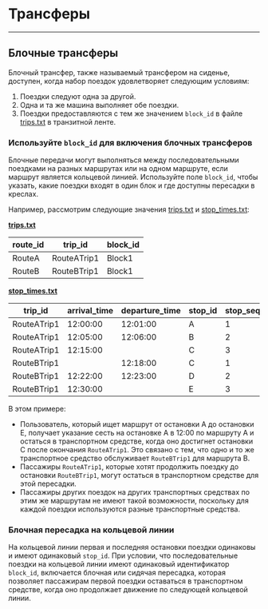 # Трансферы

<hr/>

## Блочные трансферы

Блочный трансфер, также называемый трансфером на сиденье, доступен, когда набор поездок удовлетворяет следующим условиям:

1. Поездки следуют одна за другой.
2. Одна и та же машина выполняет обе поездки.
3. Поездки предоставляются с тем же значением `block_id` в файле [trips.txt](../../reference/#tripstxt) в транзитной ленте.

### Используйте `block_id` для включения блочных трансферов

Блочные передачи могут выполняться между последовательными поездками на разных маршрутах или на одном маршруте, если маршрут является кольцевой линией. Используйте поле `block_id`, чтобы указать, какие поездки входят в один блок и где доступны пересадки в креслах.

Например, рассмотрим следующие значения [trips.txt](../../reference/#tripstxt) и [stop_times.txt](../../reference/#stoptimestxt):

[**trips.txt**](../../reference/#tripstxt)

| route_id | trip_id       | block_id |
| -------- | ------------- |----------|
| RouteА | RouteАTrip1 | Block1   |
| RouteВ | RouteВTrip1 | Block1   |

[**stop_times.txt**](../../reference/#stoptimestxt)

| trip_id       | arrival_time | departure_time | stop_id | stop_sequence |
| ------------- | -------------- | ----------------- | ------- | ------------- |
| RouteАTrip1 | 12:00:00       | 12:01:00          | A       | 1             |
| RouteАTrip1 | 12:05:00       | 12:06:00          | B       | 2             |
| RouteАTrip1 | 12:15:00       |                   | C       | 3             |
| RouteВTrip1 |                | 12:18:00          | C       | 1             |
| RouteВTrip1 | 12:22:00       | 12:23:00          | D       | 2             |
| RouteВTrip1 | 12:30:00       |                   | E       | 3             |

В этом примере:

- Пользователь, который ищет маршрут от остановки A до остановки E, получает указание сесть на остановке A в 12:00 по маршруту A и остаться в транспортном средстве, когда оно достигнет остановки C после окончания `RouteATrip1`. Это связано с тем, что одно и то же транспортное средство обслуживает `RouteBTrip1` для маршрута B.
- Пассажиры `RouteATrip1`, которые хотят продолжить поездку до остановки `RouteBTrip1`, могут остаться в транспортном средстве для этой пересадки.
- Пассажиры других поездок на других транспортных средствах по этим же маршрутам не имеют такой возможности, поскольку для каждой поездки используются разные транспортные средства.

### Блочная пересадка на кольцевой линии

На кольцевой линии первая и последняя остановки поездки одинаковы и имеют одинаковый `stop_id`. При условии, что последовательные поездки на кольцевой линии имеют одинаковый идентификатор `block_id`, включается блочная или сидячая пересадка, которая позволяет пассажирам первой поездки оставаться в транспортном средстве, когда оно продолжает движение по следующей кольцевой линии.
